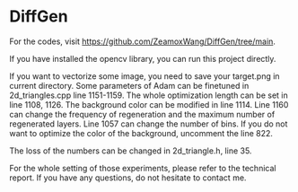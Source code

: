 # DiffGen

For the codes, visit https://github.com/ZeamoxWang/DiffGen/tree/main.

If you have installed the opencv library, you can run this project directly.

If you want to vectorize some image, you need to save your target.png in current directory. Some parameters of Adam can be finetuned in 2d_triangles.cpp line 1151-1159.  The whole optimization length can be set in line 1108, 1126. The background color can be modified in line 1114. Line 1160 can change the frequency of regeneration and the maximum number of regenerated layers. Line 1057 can change the number of bins. If you do not want to optimize the color of the background, uncomment the line 822. 

The loss of the numbers can be changed in 2d_triangle.h, line 35.

For the whole setting of those experiments, please refer to the technical report. If you have any questions, do not hesitate to contact me.
